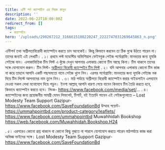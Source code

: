 ```yaml
---
title: এন্টি পর্ন ক্যাম্পাইন এর নিয়ম কানুন
description: ''
date: 2022-06-22T18:00:00Z
redirect_from: []
tags:
  - ক্যাম্পেইন
hero: '/uploads/290267212_3166615180220247_2222747031269645863_n.png'
---
```


এন্টিপর্ন তথা অশ্লীলতাবিরোধী ক্যাম্পেইন করতে চান অনেকেই। কিন্তু কিভাবে করবেন তা ঠিক বুঝে উঠতে পারেন না। তাদের জন্যই এই লেখাটি।
.
১। প্রথমে লস্ট মডেস্টির অফিশিয়াল ফেইসবুক পেইজ পর্নোগ্রাফি: মানবতার জন্য হুমকি পেইজে যান। এলাকাভিত্তিক টিম লিস্ট এ খুঁজে দেখুন আপনার এলাকায় কোনো টিম আছে কিনা। টিম থাকলে তাদের সঙ্গে যোগাযোগ করুন।
টিম লিস্ট- [অশ্লীলতা বিরোধী ক্যাম্পেইন টিম লিস্ট](/blog/campaigner-list)
.
২। যদি আপনার এলাকায় কোনো টিম কাজ না করে তাহলে আপনি একটি পছন্দমতো নামে পেইজ খুলে নিন। এরপর পর্নোগ্রাফি: মানবতার জন্য হুমকি পেইজে নক দিয়ে টিম লিস্টে আপনাদের নাম তুলে নিন।
.
৩। মাঠ পর্যায়ে অশ্লীলতা বিরোধী ক্যাম্পেইন করার গাইডলাইন এলব্যামে দেওয়া সকল লেখা মনোযোগ দিয়ে পড়ুন। ইনশা আল্লাহ্ আপনি ধারণা পেয়ে যাবেন কিভাবে টিম তৈরি করতে হবে, কিভাবে ক্যাম্পেইন করতে হবে।
লিংক- https://www.facebook.com/media/set/...
.
৪। ক্যাম্পেইনের জন্য প্রয়োজনীয় সামগ্রী যেমন লিফলেট, টিশার্ট, বই ইত্যাদি পাবেন এই পেইজগুলোতে –
Lost Modesty Team Support Gazipur- https://www.facebook.com/SaveFoundationBd
উম্মাহ পয়েন্ট- https://ummahpointbd.com/product-category/leaflets/
https://www.facebook.com/ummahpointbd
Muwahhidah Bookshop https://web.facebook.com/Muwahhidah.Bookshop.H24

.
৫। এরপরেও কোনো প্রশ্ন থাকলে বা কোনো কিছু বুঝতে না পারলে যোগাযোগ করতে পারেন মাঠপর্যায়ে কাজ করা অভিজ্ঞ ভাইদের সঙ্গে।
Lost Modesty Team Support Gazipur- https://www.facebook.com/SaveFoundationBd
